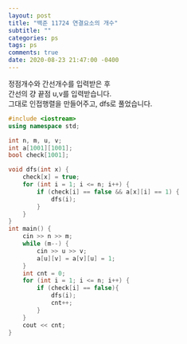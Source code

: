 ```yaml
---
layout: post
title: "백준 11724 연결요소의 개수"
subtitle: ""
categories: ps
tags: ps
comments: true
date: 2020-08-23 21:47:00 -0400
---
```


정점개수와 간선개수를 입력받은 후  
간선의 걍 끝점 u,v를 입력받습니다.  
그대로 인접행렬을 만들어주고, dfs로 풀었습니다.

```cpp
#include <iostream>
using namespace std;

int n, m, u, v;
int a[1001][1001];
bool check[1001];

void dfs(int x) {
	check[x] = true;
	for (int i = 1; i <= n; i++) {
		if (check[i] == false && a[x][i] == 1) {
			dfs(i);
		}
	}
}
int main() {
	cin >> n >> m;
	while (m--) {
		cin >> u >> v;
		a[u][v] = a[v][u] = 1;
	}
	int cnt = 0;
	for (int i = 1; i <= n; i++) {
		if (check[i] == false){
			dfs(i);
			cnt++;
		}
	}
	cout << cnt;
}
```
